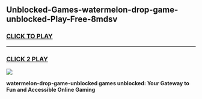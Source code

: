 
## Unblocked-Games-watermelon-drop-game-unblocked-Play-Free-8mdsv
<h3>
<a href="https://premium76.site?title=watermelon-drop-game-unblocked&ref=10A">CLICK TO PLAY</a></h3>
<hr>

<h3>
<a href="https://premium76.site?title=watermelon-drop-game-unblocked&ref=10A">CLICK 2 PLAY</a>
  
</h3>

<a href="https://premium76.site?title=watermelon-drop-game-unblocked&ref=10A"><img src="https://clearcache.store/games.png"></a>


**watermelon-drop-game-unblocked games unblocked: Your Gateway to Fun and Accessible Online Gaming**
